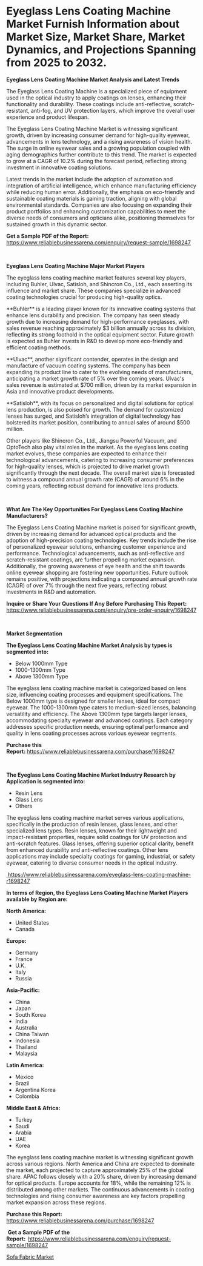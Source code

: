 <p><h1>Eyeglass Lens Coating Machine Market Furnish Information about Market Size, Market Share, Market Dynamics, and Projections Spanning from 2025 to 2032.</h1></p><p><strong>Eyeglass Lens Coating Machine Market Analysis and Latest Trends</strong></p>
<p><p>The Eyeglass Lens Coating Machine is a specialized piece of equipment used in the optical industry to apply coatings on lenses, enhancing their functionality and durability. These coatings include anti-reflective, scratch-resistant, anti-fog, and UV protection layers, which improve the overall user experience and product lifespan.</p><p>The Eyeglass Lens Coating Machine Market is witnessing significant growth, driven by increasing consumer demand for high-quality eyewear, advancements in lens technology, and a rising awareness of vision health. The surge in online eyewear sales and a growing population coupled with aging demographics further contribute to this trend. The market is expected to grow at a CAGR of 10.2% during the forecast period, reflecting strong investment in innovative coating solutions.</p><p>Latest trends in the market include the adoption of automation and integration of artificial intelligence, which enhance manufacturing efficiency while reducing human error. Additionally, the emphasis on eco-friendly and sustainable coating materials is gaining traction, aligning with global environmental standards. Companies are also focusing on expanding their product portfolios and enhancing customization capabilities to meet the diverse needs of consumers and opticians alike, positioning themselves for sustained growth in this dynamic sector.</p></p>
<p><strong>Get a Sample PDF of the Report:&nbsp;</strong> <a href="https://www.reliablebusinessarena.com/enquiry/request-sample/1698247?utm_campaign=3168&utm_medium=2&utm_source=Github&utm_content=ia&utm_term=24032025&utm_id=eyeglass-lens-coating-machine">https://www.reliablebusinessarena.com/enquiry/request-sample/1698247</a></p>
<p>&nbsp;</p>
<p><strong>Eyeglass Lens Coating Machine Major Market Players</strong></p>
<p><p>The eyeglass lens coating machine market features several key players, including Buhler, Ulvac, Satisloh, and Shincron Co., Ltd., each asserting its influence and market share. These companies specialize in advanced coating technologies crucial for producing high-quality optics.</p><p>**Buhler** is a leading player known for its innovative coating systems that enhance lens durability and precision. The company has seen steady growth due to increasing demand for high-performance eyeglasses, with sales revenue reaching approximately $3 billion annually across its division, reflecting its strong foothold in the optical equipment sector. Future growth is expected as Buhler invests in R&D to develop more eco-friendly and efficient coating methods.</p><p>**Ulvac**, another significant contender, operates in the design and manufacture of vacuum coating systems. The company has been expanding its product line to cater to the evolving needs of manufacturers, anticipating a market growth rate of 5% over the coming years. Ulvac's sales revenue is estimated at $700 million, driven by its market expansion in Asia and innovative product developments.</p><p>**Satisloh**, with its focus on personalized and digital solutions for optical lens production, is also poised for growth. The demand for customized lenses has surged, and Satisloh’s integration of digital technology has bolstered its market position, contributing to annual sales of around $500 million.</p><p>Other players like Shincron Co., Ltd., Jiangsu Powerful Vacuum, and OptoTech also play vital roles in the market. As the eyeglass lens coating market evolves, these companies are expected to enhance their technological advancements, catering to increasing consumer preferences for high-quality lenses, which is projected to drive market growth significantly through the next decade. The overall market size is forecasted to witness a compound annual growth rate (CAGR) of around 6% in the coming years, reflecting robust demand for innovative lens products.</p></p>
<p>&nbsp;</p>
<p><strong>What Are The Key Opportunities For Eyeglass Lens Coating Machine Manufacturers?</strong></p>
<p><p>The Eyeglass Lens Coating Machine market is poised for significant growth, driven by increasing demand for advanced optical products and the adoption of high-precision coating technologies. Key trends include the rise of personalized eyewear solutions, enhancing customer experience and performance. Technological advancements, such as anti-reflective and scratch-resistant coatings, are further propelling market expansion. Additionally, the growing awareness of eye health and the shift towards online eyewear shopping are fostering new opportunities. Future outlook remains positive, with projections indicating a compound annual growth rate (CAGR) of over 7% through the next five years, reflecting robust investments in R&D and automation.</p></p>
<p><strong>Inquire or Share Your Questions If Any Before Purchasing This Report:</strong> <a href="https://www.reliablebusinessarena.com/enquiry/pre-order-enquiry/1698247?utm_campaign=3168&utm_medium=2&utm_source=Github&utm_content=ia&utm_term=24032025&utm_id=eyeglass-lens-coating-machine">https://www.reliablebusinessarena.com/enquiry/pre-order-enquiry/1698247</a></p>
<p>&nbsp;</p>
<p><strong>Market Segmentation</strong></p>
<p><strong>The Eyeglass Lens Coating Machine Market Analysis by types is segmented into:</strong></p>
<p><ul><li>Below 1000mm Type</li><li>1000-1300mm Type</li><li>Above 1300mm Type</li></ul></p>
<p><p>The eyeglass lens coating machine market is categorized based on lens size, influencing coating processes and equipment specifications. The Below 1000mm type is designed for smaller lenses, ideal for compact eyewear. The 1000-1300mm type caters to medium-sized lenses, balancing versatility and efficiency. The Above 1300mm type targets larger lenses, accommodating specialty eyewear and advanced coatings. Each category addresses specific production needs, ensuring optimal performance and quality in lens coating processes across various eyewear segments.</p></p>
<p><strong>Purchase this Report:&nbsp;</strong><a href="https://www.reliablebusinessarena.com/purchase/1698247?utm_campaign=3168&utm_medium=2&utm_source=Github&utm_content=ia&utm_term=24032025&utm_id=eyeglass-lens-coating-machine">https://www.reliablebusinessarena.com/purchase/1698247</a></p>
<p>&nbsp;</p>
<p><strong>The Eyeglass Lens Coating Machine Market Industry Research by Application is segmented into:</strong></p>
<p><ul><li>Resin Lens</li><li>Glass Lens</li><li>Others</li></ul></p>
<p><p>The eyeglass lens coating machine market serves various applications, specifically in the production of resin lenses, glass lenses, and other specialized lens types. Resin lenses, known for their lightweight and impact-resistant properties, require solid coatings for UV protection and anti-scratch features. Glass lenses, offering superior optical clarity, benefit from enhanced durability and anti-reflective coatings. Other lens applications may include specialty coatings for gaming, industrial, or safety eyewear, catering to diverse consumer needs in the optical industry.</p></p>
<p><a href="https://www.reliablebusinessarena.com/eyeglass-lens-coating-machine-r1698247?utm_campaign=3168&utm_medium=2&utm_source=Github&utm_content=ia&utm_term=24032025&utm_id=eyeglass-lens-coating-machine">&nbsp;https://www.reliablebusinessarena.com/eyeglass-lens-coating-machine-r1698247</a></p>
<p><strong>In terms of Region, the Eyeglass Lens Coating Machine Market Players available by Region are:</strong></p>
<p>
    <p> <strong> North America: </strong>
        <ul>
            <li>United States</li>
            <li>Canada</li>
        </ul>
        </p> 
    <p> <strong> Europe: </strong>
        <ul>
            <li>Germany</li>
            <li>France</li>
            <li>U.K.</li>
            <li>Italy</li>
            <li>Russia</li>
        </ul>
        </p> 
    <p> <strong> Asia-Pacific: </strong>
        <ul>
            <li>China</li>
            <li>Japan</li>
            <li>South Korea</li>
            <li>India</li>
            <li>Australia</li>
            <li>China Taiwan</li>
            <li>Indonesia</li>
            <li>Thailand</li>
            <li>Malaysia</li>
        </ul>
        </p> 
    <p> <strong> Latin America: </strong>
        <ul>
            <li>Mexico</li>
            <li>Brazil</li>
            <li>Argentina Korea</li>
            <li>Colombia</li>
        </ul>
        </p> 
    <p> <strong> Middle East & Africa: </strong>
        <ul>
            <li>Turkey</li>
            <li>Saudi</li>
            <li>Arabia</li>
            <li>UAE</li>
            <li>Korea</li>
        </ul>
    </p>
    </p>
<p><p>The eyeglass lens coating machine market is witnessing significant growth across various regions. North America and China are expected to dominate the market, each projected to capture approximately 25% of the global share. APAC follows closely with a 20% share, driven by increasing demand for optical products. Europe accounts for 18%, while the remaining 12% is distributed among other markets. The continuous advancements in coating technologies and rising consumer awareness are key factors propelling market expansion across these regions.</p></p>
<p><strong>Purchase this Report: </strong><a href="https://www.reliablebusinessarena.com/purchase/1698247?utm_campaign=3168&utm_medium=2&utm_source=Github&utm_content=ia&utm_term=24032025&utm_id=eyeglass-lens-coating-machine">https://www.reliablebusinessarena.com/purchase/1698247</a></p>
<p>&nbsp;<strong>Get a Sample PDF of the Report:&nbsp;&nbsp;</strong><a href="https://www.reliablebusinessarena.com/enquiry/request-sample/1698247?utm_campaign=3168&utm_medium=2&utm_source=Github&utm_content=ia&utm_term=24032025&utm_id=eyeglass-lens-coating-machine">https://www.reliablebusinessarena.com/enquiry/request-sample/1698247</a></p>
<p><strong></strong></p>
<p><p><a href="https://github.com/salodipura00/Market-Research-Report-List-1/blob/main/sofa-fabric-market.md?utm_campaign=3168&utm_medium=2&utm_source=Github&utm_content=ia&utm_term=24032025&utm_id=eyeglass-lens-coating-machine">Sofa Fabric Market</a></p></p>